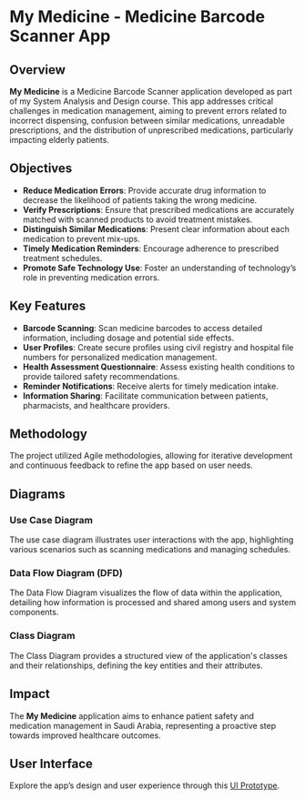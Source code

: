 # My Medicine - Medicine Barcode Scanner App

## Overview
**My Medicine** is a Medicine Barcode Scanner application developed as part of my System Analysis and Design course. This app addresses critical challenges in medication management, aiming to prevent errors related to incorrect dispensing, confusion between similar medications, unreadable prescriptions, and the distribution of unprescribed medications, particularly impacting elderly patients.

## Objectives
- **Reduce Medication Errors**: Provide accurate drug information to decrease the likelihood of patients taking the wrong medicine.
- **Verify Prescriptions**: Ensure that prescribed medications are accurately matched with scanned products to avoid treatment mistakes.
- **Distinguish Similar Medications**: Present clear information about each medication to prevent mix-ups.
- **Timely Medication Reminders**: Encourage adherence to prescribed treatment schedules.
- **Promote Safe Technology Use**: Foster an understanding of technology’s role in preventing medication errors.

## Key Features
- **Barcode Scanning**: Scan medicine barcodes to access detailed information, including dosage and potential side effects.
- **User Profiles**: Create secure profiles using civil registry and hospital file numbers for personalized medication management.
- **Health Assessment Questionnaire**: Assess existing health conditions to provide tailored safety recommendations.
- **Reminder Notifications**: Receive alerts for timely medication intake.
- **Information Sharing**: Facilitate communication between patients, pharmacists, and healthcare providers.

## Methodology
The project utilized Agile methodologies, allowing for iterative development and continuous feedback to refine the app based on user needs.

## Diagrams

### Use Case Diagram
The use case diagram illustrates user interactions with the app, highlighting various scenarios such as scanning medications and managing schedules.

### Data Flow Diagram (DFD)
The Data Flow Diagram visualizes the flow of data within the application, detailing how information is processed and shared among users and system components.

### Class Diagram
The Class Diagram provides a structured view of the application's classes and their relationships, defining the key entities and their attributes.

## Impact
The **My Medicine** application aims to enhance patient safety and medication management in Saudi Arabia, representing a proactive step towards improved healthcare outcomes.

## User Interface
Explore the app’s design and user experience through this [UI Prototype](https://app.uizard.io/p/0b04c2db/embed).

